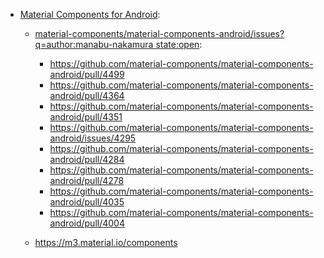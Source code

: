 - [Material Components for Android](https://github.com/material-components/material-components-android):
  - [material-components/material-components-android/issues?q=author:manabu-nakamura state:open](https://github.com/material-components/material-components-android/issues?q=author%3Amanabu-nakamura%20state%3Aopen):
    - https://github.com/material-components/material-components-android/pull/4499
    - https://github.com/material-components/material-components-android/pull/4364
    - https://github.com/material-components/material-components-android/pull/4351
    - https://github.com/material-components/material-components-android/issues/4295
    - https://github.com/material-components/material-components-android/pull/4284
    - https://github.com/material-components/material-components-android/pull/4278
    - https://github.com/material-components/material-components-android/pull/4035
    - https://github.com/material-components/material-components-android/pull/4004

  - https://m3.material.io/components

<!--
## Hi there 👋

**manabu-nakamura/manabu-nakamura** is a ✨ _special_ ✨ repository because its `README.md` (this file) appears on your GitHub profile.

Here are some ideas to get you started:

- 🔭 I’m currently working on ...
- 🌱 I’m currently learning ...
- 👯 I’m looking to collaborate on ...
- 🤔 I’m looking for help with ...
- 💬 Ask me about ...
- 📫 How to reach me: ...
- 😄 Pronouns: ...
- ⚡ Fun fact: ...
-->
